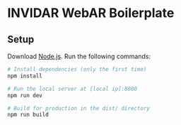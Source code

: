 # INVIDAR WebAR Boilerplate

## Setup
Download [Node.js](https://nodejs.org/en/download/).
Run the following commands:

``` bash
# Install dependencies (only the first time)
npm install

# Run the local server at [local ip]:8080
npm run dev

# Build for production in the dist/ directory
npm run build
```